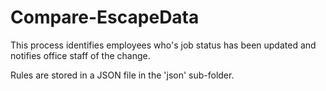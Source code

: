 # Compare-EscapeData

This process identifies employees who's job status has been updated and notifies office staff of the change.

Rules are stored in a JSON file in the 'json' sub-folder.
